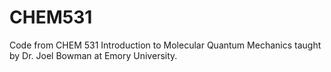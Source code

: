 # CHEM531

Code from CHEM 531 Introduction to Molecular Quantum Mechanics taught by Dr. Joel Bowman at Emory University.
